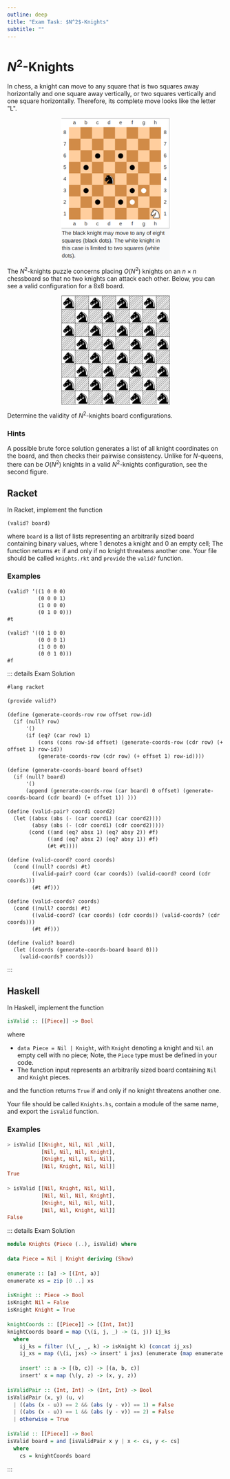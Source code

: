 ```yaml
---
outline: deep
title: "Exam Task: $N^2$-Knights"
subtitle: ""
---
```


# $N^2$-Knights

In chess, a knight can move to any square that is two squares away horizontally and one square away
vertically, or two squares vertically and one square horizontally. Therefore, its complete move
looks like the letter "L".

<img src="/img/n2-knights.png" style="max-width: 50%; display: block; margin: 0 auto;">

The $N^2$-knights puzzle concerns placing $O(N^2)$ knights on an $n \times n$ chessboard so that no
two knights can attack each other.  Below, you can see a valid configuration for a 8x8 board.

<img class="inverting-image" src="/img/n2-knights-max.png" style="max-width: 50%; display: block; margin: 0 auto;">

Determine the validity of $N^2$-knights board configurations.

### Hints


A possible brute force solution generates a list of all knight coordinates on the board, and then
checks their pairwise consistency.
Unlike for $N$-queens, there can be $O(N^2)$ knights in a valid $N^2$-knights configuration, see the
second figure.


## Racket

In Racket, implement the function

```racket
(valid? board)
```

where `board` is a list of lists representing an arbitrarily sized board containing binary values,
where 1 denotes a knight and 0 an empty cell; The function returns `#t` if and only if no knight
threatens another one. Your file should be called `knights.rkt` and `provide` the `valid?`
function.

### Examples
```racket
(valid? ‘((1 0 0 0)
          (0 0 0 1)
          (1 0 0 0)
          (0 1 0 0)))
#t

(valid? '((0 1 0 0)
          (0 0 0 1)
          (1 0 0 0)
          (0 0 1 0)))
#f
```


::: details Exam Solution
```racket
#lang racket

(provide valid?)

(define (generate-coords-row row offset row-id)
  (if (null? row)
      '()
      (if (eq? (car row) 1)
          (cons (cons row-id offset) (generate-coords-row (cdr row) (+ offset 1) row-id))
          (generate-coords-row (cdr row) (+ offset 1) row-id))))

(define (generate-coords-board board offset)
  (if (null? board)
      '()
      (append (generate-coords-row (car board) 0 offset) (generate-coords-board (cdr board) (+ offset 1)) )))

(define (valid-pair? coord1 coord2)
  (let ((absx (abs (- (car coord1) (car coord2))))
        (absy (abs (- (cdr coord1) (cdr coord2)))))
       (cond ((and (eq? absx 1) (eq? absy 2)) #f)
             ((and (eq? absx 2) (eq? absy 1)) #f)
             (#t #t))))

(define (valid-coord? coord coords)
  (cond ((null? coords) #t)
        ((valid-pair? coord (car coords)) (valid-coord? coord (cdr coords)))
        (#t #f)))

(define (valid-coords? coords)
  (cond ((null? coords) #t)
        ((valid-coord? (car coords) (cdr coords)) (valid-coords? (cdr coords)))
        (#t #f)))

(define (valid? board)
  (let ((coords (generate-coords-board board 0)))
    (valid-coords? coords)))
```
:::



## Haskell

In Haskell, implement the function

```haskell
isValid :: [[Piece]] -> Bool
```

where

* `data Piece = Nil | Knight`, with `Knight` denoting a knight and `Nil` an empty cell with no
  piece; Note, the `Piece` type must be defined in your code.
* The function input represents an arbitrarily sized board containing `Nil` and `Knight` pieces.

and the function returns `True` if and only if no knight threatens another one.

Your file should be called `Knights.hs`, contain a module of the same name, and export the `isValid` function.

### Examples

```haskell
> isValid [[Knight, Nil, Nil ,Nil],
           [Nil, Nil, Nil, Knight],
           [Knight, Nil, Nil, Nil],
           [Nil, Knight, Nil, Nil]]
True

> isValid [[Nil, Knight, Nil, Nil],
           [Nil, Nil, Nil, Knight],
           [Knight, Nil, Nil, Nil],
           [Nil, Nil, Knight, Nil]]
False
```

::: details Exam Solution
```haskell
module Knights (Piece (..), isValid) where

data Piece = Nil | Knight deriving (Show)

enumerate :: [a] -> [(Int, a)]
enumerate xs = zip [0 ..] xs

isKnight :: Piece -> Bool
isKnight Nil = False
isKnight Knight = True

knightCoords :: [[Piece]] -> [(Int, Int)]
knightCoords board = map (\(i, j, _) -> (i, j)) ij_ks
  where
    ij_ks = filter (\(_, _, k) -> isKnight k) (concat ij_xs)
    ij_xs = map (\(i, jxs) -> insert' i jxs) (enumerate (map enumerate board))

    insert' :: a -> [(b, c)] -> [(a, b, c)]
    insert' x = map (\(y, z) -> (x, y, z))

isValidPair :: (Int, Int) -> (Int, Int) -> Bool
isValidPair (x, y) (u, v)
  | ((abs (x - u)) == 2 && (abs (y - v)) == 1) = False
  | ((abs (x - u)) == 1 && (abs (y - v)) == 2) = False
  | otherwise = True

isValid :: [[Piece]] -> Bool
isValid board = and [isValidPair x y | x <- cs, y <- cs]
  where
    cs = knightCoords board
```
:::
